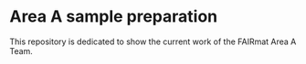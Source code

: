 # Area A sample preparation

This repository is dedicated to show the current work of the FAIRmat Area A Team.
